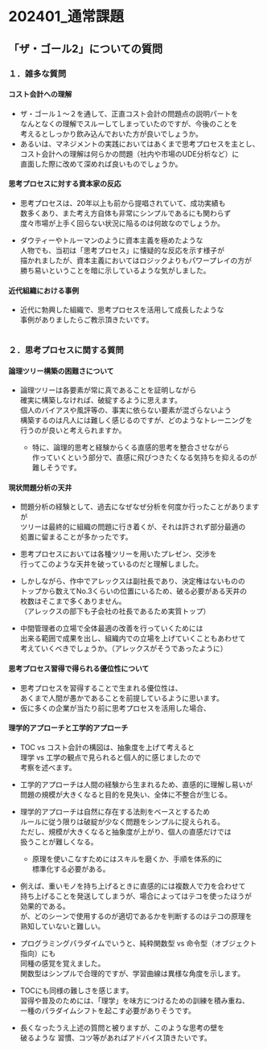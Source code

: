
<style>
  hr {  
    opacity: 0;  
    break-after: page;  
  }  
</style>

# 202401_通常課題

## 「ザ・ゴール2」についての質問

### １．雑多な質問

#### コスト会計への理解

- ザ・ゴール１～２を通して、正直コスト会計の問題点の説明パートを  
なんとなくの理解でスルーしてしまっていたのですが、今後のことを  
考えるとしっかり飲み込んでおいた方が良いでしょうか。
- あるいは、マネジメントの実践においてはあくまで思考プロセスを主とし、  
コスト会計への理解は何らかの問題（社内や市場のUDE分析など）に  
直面した際に改めて深めれば良いものでしょうか。

#### 思考プロセスに対する資本家の反応

- 思考プロセスは、20年以上も前から提唱されていて、成功実績も  
数多くあり、また考え方自体も非常にシンプルであるにも関わらず  
度々市場が上手く回らない状況に陥るのは何故なのでしょうか。

- ダウティーやトルーマンのように資本主義を極めたような  
人物でも、当初は「思考プロセス」に懐疑的な反応を示す様子が  
描かれましたが、資本主義においてはロジックよりもパワープレイの方が  
勝ち易いということを暗に示しているような気がしました。

#### 近代組織における事例

- 近代に勃興した組織で、思考プロセスを活用して成長したような  
事例がありましたらご教示頂きたいです。

---

### ２．思考プロセスに関する質問

#### 論理ツリー構築の困難さについて

- 論理ツリーは各要素が常に真であることを証明しながら  
確実に構築しなければ、破綻するように思えます。  
個人のバイアスや風評等の、事実に依らない要素が混ざらないよう  
構築するのは凡人には難しく感じるのですが、どのようなトレーニングを  
行うのが良いと考えられますか。

  - 特に、論理的思考と経験からくる直感的思考を整合させながら  
作っていくという部分で、直感に飛びつきたくなる気持ちを抑えるのが  
難しそうです。

#### 現状問題分析の天井

- 問題分析の経験として、過去になぜなぜ分析を何度か行ったことがありますが  
ツリーは最終的に組織の問題に行き着くが、それは許されず部分最適の  
処置に留まることが多かったです。

- 思考プロセスにおいては各種ツリーを用いたプレゼン、交渉を  
行ってこのような天井を破っているのだと理解しました。

- しかしながら、作中でアレックスは副社長であり、決定権はないものの  
トップから数えてNo.3くらいの位置にいるため、破る必要がある天井の  
枚数はそこまで多くありません。  
（アレックスの部下も子会社の社長であるため実質トップ）

- 中間管理者の立場で全体最適の改善を行っていくためには  
出来る範囲で成果を出し、組織内での立場を上げていくこともあわせて  
考えていくべきでしょうか。（アレックスがそうであったように）

#### 思考プロセス習得で得られる優位性について

- 思考プロセスを習得することで生まれる優位性は、  
あくまで人間が愚かであることを前提しているように思います。
- 仮に多くの企業が当たり前に思考プロセスを活用した場合、

#### 理学的アプローチと工学的アプローチ

- TOC vs コスト会計の構図は、抽象度を上げて考えると  
理学 vs 工学の観点で見られると個人的に感じましたので  
考察を述べます。

- 工学的アプローチは人間の経験から生まれるため、直感的に理解し易いが  
問題の規模が大きくなると目的を見失い、全体に不整合が生じる。

- 理学的アプローチは自然に存在する法則をベースとするため  
ルールに従う限りは破綻が少なく問題をシンプルに捉えられる。  
ただし、規模が大きくなると抽象度が上がり、個人の直感だけでは  
扱うことが難しくなる。  
  - 原理を使いこなすためにはスキルを磨くか、手順を体系的に  
標準化する必要がある。

- 例えば、重いモノを持ち上げるときに直感的には複数人で力を合わせて  
持ち上げることを発送してしまうが、場合によってはテコを使ったほうが  
効果的である。  
が、どのシーンで使用するのが適切であるかを判断するのはテコの原理を  
熟知していないと難しい。

- プログラミングパラダイムでいうと、純粋関数型 vs 命令型（オブジェクト指向）にも  
同種の感覚を覚えました。  
関数型はシンプルで合理的ですが、学習曲線は異様な角度を示します。

- TOCにも同様の難しさを感じます。  
習得や普及のためには、「理学」を味方につけるための訓練を積み重ね、  
一種のパラダイムシフトを起こす必要がありそうです。

- 長くなったうえ上述の質問と被りますが、このような思考の壁を  
破るような  習慣、コツ等があればアドバイス頂きたいです。
